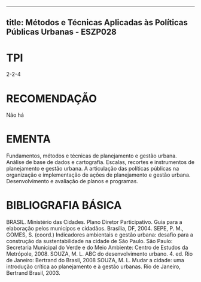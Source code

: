 
---
title: Métodos e Técnicas Aplicadas às Políticas Públicas Urbanas - ESZP028 
---

# TPI

2-2-4

# RECOMENDAÇÃO

Não há

# EMENTA

Fundamentos, métodos e técnicas de planejamento e gestão urbana. Análise de base de dados e cartografia. Escalas, recortes e instrumentos de planejamento e gestão urbana. A articulação das políticas públicas na organização e implementação de ações de planejamento e gestão urbana. Desenvolvimento e avaliação de planos e programas.

# BIBLIOGRAFIA BÁSICA

BRASIL. Ministério das Cidades. Plano Diretor Participativo. Guia para a elaboração pelos municípos e cidadãos. Brasília, DF, 2004.
SEPE, P. M., GOMES, S. (coord.) Indicadores ambientais e gestão urbana: desafio para a construção da sustentabilidade na cidade de São Paulo. São Paulo: Secretaria Municipal do Verde e do Meio Ambiente: Centro de Estudos da Metrópole, 2008.
SOUZA, M. L. ABC do desenvolvimento urbano. 4. ed. Rio de Janeiro: Bertrand do Brasil, 2008 
SOUZA, M. L. Mudar a cidade: uma introdução crítica ao planejamento e à gestão urbanas. Rio de Janeiro, Bertrand Brasil, 2003.
        